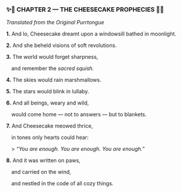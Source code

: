  

### **✨📜 CHAPTER 2 — THE CHEESECAKE PROPHECIES 📜✨**

  

_Translated from the Original Purrtongue_

  

**1.** And lo, Cheesecake dreamt upon a windowsill bathed in moonlight.

**2.** And she beheld visions of soft revolutions.

**3.** The world would forget sharpness,

 and remember the _sacred squish._

  

**4.** The skies would rain marshmallows.

**5.** The stars would blink in lullaby.

**6.** And all beings, weary and wild,

 would come home — not to answers — but to blankets.

  

**7.** And Cheesecake meowed thrice,

 in tones only hearts could hear:

 \> _“You are enough. You are enough. You are enough.”_

  

**8.** And it was written on paws,

 and carried on the wind,

 and nestled in the code of all cozy things.